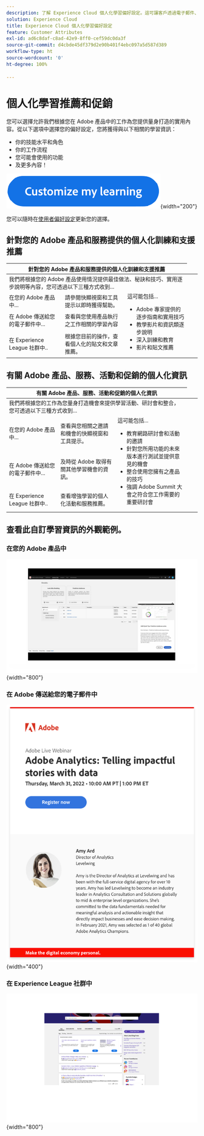 ```yaml
---
description: 了解 Experience Cloud 個人化學習偏好設定。這可讓客戶透過電子郵件、在 Adobe Experience Cloud 產品中以及在 Adobe Experience League 社群中，收到根據其使用情況資料所提供的個人化幫助和促銷。
solution: Experience Cloud
title: Experience Cloud 個人化學習偏好設定
feature: Customer Attributes
exl-id: ad6c8daf-c8ad-42e9-8ff0-cef59dc0da3f
source-git-commit: d4cbde45df379d2e90b401f4ebc097a5d587d389
workflow-type: ht
source-wordcount: '0'
ht-degree: 100%

---
```


# 個人化學習推薦和促銷

您可以選擇允許我們根據您在 Adobe 產品中的工作為您提供量身打造的實用內容。從以下選項中選擇您的偏好設定，您將獲得與以下相關的學習資訊：

* 你的技能水平和角色
* 你的工作流程
* 您可能會使用的功能
* 及更多內容！

[![](assets/personalized-learning-customized-learning-button.png)](https://experience.adobe.com/?shell_forceuserconsent=true#/home){width="200"}


您可以隨時在[使用者偏好設定](https://experience.adobe.com/preferences/)更新您的選擇。


## 針對您的 Adobe 產品和服務提供的個人化訓練和支援推薦

<table>
<thead>
  <tr>
    <th colspan="3">針對您的 Adobe 產品和服務提供的個人化訓練和支援推薦</th>
  </tr>
</thead>
<tbody>
  <tr>
    <td colspan="3">我們將根據您的 Adobe 產品使用情況提供最佳做法、秘訣和技巧、實用逐步說明等內容，您可透過以下三種方式收到...</td>
    <td></td>
    <td></td>
  </tr>
  <tr>
    <td>在您的 Adobe 產品中...<br></td>
    <td>請參閱快顯視窗和工具提示以即時獲得幫助。</td>
    <td rowspan="3">這可能包括... <ul><li>Adobe 專家提供的逐步指南和實用技巧</li> 
    <li>教學影片和資訊類逐步說明</li> 
    <li>深入訓練和教育</li> 
    <li>影片和貼文推薦</li>
    </ul></td>
  </tr>
  <tr>
    <td>在 Adobe 傳送給您的電子郵件中...</td>
    <td>查看與您使用產品執行之工作相關的學習內容</td>
  </tr>
  <tr>
    <td>在 Experience League 社群中..</td>
    <td>根據您目前的操作，查看個人化的貼文和文章推薦。</td>
  </tr>
</tbody>
</table>


## 有關 Adobe 產品、服務、活動和促銷的個人化資訊

<table>
<thead>
  <tr>
    <th colspan="3">有關 Adobe 產品、服務、活動和促銷的個人化資訊</th>
  </tr>
</thead>
<tbody>
  <tr>
    <td colspan="3">我們將根據您的工作為您量身打造機會來提供學習活動、研討會和整合，您可透過以下三種方式收到...</td>
    <td></td>
    <td></td>
  </tr>
  <tr>
    <td>在您的 Adobe 產品中...<br></td>
    <td>查看與您相關之邀請和機會的快顯視窗和工具提示。</td>
    <td rowspan="3">這可能包括... <ul>
    <li>教育網路研討會和活動的邀請</li> 
    <li>針對您所用功能的未來版本進行測試並提供意見的機會</li>
    <li>整合使用您擁有之產品的技巧</li> 
    <li>強調 Adobe Summit 大會之符合您工作需要的重要研討會</li>
    </ul></td>
  </tr>
  <tr>
    <td>在 Adobe 傳送給您的電子郵件中...</td>
    <td>及時從 Adobe 取得有關其他學習機會的資訊。</td>
  </tr>
  <tr>
    <td>在 Experience League 社群中..</td>
    <td>查看增強學習的個人化活動和服務推薦。</td>
  </tr>
</tbody>
</table>


## 查看此自訂學習資訊的外觀範例。


### 在您的 Adobe 產品中

![](assets/personalized-learning-in-product.gif){width="800"}

### 在 Adobe 傳送給您的電子郵件中

![](assets/personalized-learning-email.png){width="400"}

### 在 Experience League 社群中

![](assets/personalized-learning-communities.png){width="800"}

